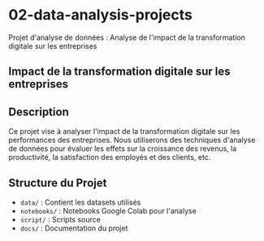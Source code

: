 # 02-data-analysis-projects
Projet d'analyse de données : Analyse de l'impact de la transformation digitale sur les entreprises

## Impact de la transformation digitale sur les entreprises

## Description
Ce projet vise à analyser l'impact de la transformation digitale sur les performances des entreprises. Nous utiliserons des techniques d'analyse de données pour évaluer les effets sur la croissance des revenus, la productivité, la satisfaction des employés et des clients, etc.

## Structure du Projet
- `data/` : Contient les datasets utilisés
- `notebooks/` : Notebooks Google Colab pour l'analyse
- `script/` : Scripts source 
- `docs/` : Documentation du projet

